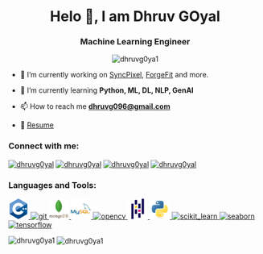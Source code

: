 <h1 align="center">Helo 👋, I am Dhruv GOyal</h1>
<h3 align="center">Machine Learning Engineer</h3>

<p align="center"> <img src="https://komarev.com/ghpvc/?username=dhruvg0ya1&label=Profile%20views&color=0e75b6&style=flat" alt="dhruvg0ya1" /> </p>

- 🔭 I’m currently working on [SyncPixel](https://github.com/dhruvg0ya1/SyncPixel), [ForgeFit](https://github.com/dhruvg0ya1/ForgeFit) and more.

- 🌱 I’m currently learning **Python, ML, DL, NLP, GenAI**

- 📫 How to reach me **dhruvg096@gmail.com**

- 📄 [Resume](https://docs.google.com/document/d/1WEaysW2Y2UqGXRXEbqO2E67ymRlbiBgI/edit?usp=sharing&ouid=103359105916352967425&rtpof=true&sd=true)

<h3 align="left">Connect with me:</h3>
<p align="left">
<a href="https://twitter.com/dhruvg0yal" target="blank"><img align="center" src="https://raw.githubusercontent.com/rahuldkjain/github-profile-readme-generator/master/src/images/icons/Social/twitter.svg" alt="dhruvg0yal" height="30" width="40" /></a>
<a href="https://linkedin.com/in/dhruvg0yal" target="blank"><img align="center" src="https://raw.githubusercontent.com/rahuldkjain/github-profile-readme-generator/master/src/images/icons/Social/linked-in-alt.svg" alt="dhruvg0yal" height="30" width="40" /></a>
<a href="https://kaggle.com/dhruvg0yal" target="blank"><img align="center" src="https://raw.githubusercontent.com/rahuldkjain/github-profile-readme-generator/master/src/images/icons/Social/kaggle.svg" alt="dhruvg0yal" height="30" width="40" /></a>
<a href="https://instagram.com/dhruvg0yal" target="blank"><img align="center" src="https://raw.githubusercontent.com/rahuldkjain/github-profile-readme-generator/master/src/images/icons/Social/instagram.svg" alt="dhruvg0yal" height="30" width="40" /></a>
</p>

<h3 align="left">Languages and Tools:</h3>
<p align="left"> <a href="https://www.w3schools.com/cpp/" target="_blank" rel="noreferrer"> <img src="https://raw.githubusercontent.com/devicons/devicon/master/icons/cplusplus/cplusplus-original.svg" alt="cplusplus" width="40" height="40"/> </a> <a href="https://git-scm.com/" target="_blank" rel="noreferrer"> <img src="https://www.vectorlogo.zone/logos/git-scm/git-scm-icon.svg" alt="git" width="40" height="40"/> </a> <a href="https://www.mongodb.com/" target="_blank" rel="noreferrer"> <img src="https://raw.githubusercontent.com/devicons/devicon/master/icons/mongodb/mongodb-original-wordmark.svg" alt="mongodb" width="40" height="40"/> </a> <a href="https://www.mysql.com/" target="_blank" rel="noreferrer"> <img src="https://raw.githubusercontent.com/devicons/devicon/master/icons/mysql/mysql-original-wordmark.svg" alt="mysql" width="40" height="40"/> </a> <a href="https://opencv.org/" target="_blank" rel="noreferrer"> <img src="https://www.vectorlogo.zone/logos/opencv/opencv-icon.svg" alt="opencv" width="40" height="40"/> </a> <a href="https://pandas.pydata.org/" target="_blank" rel="noreferrer"> <img src="https://raw.githubusercontent.com/devicons/devicon/2ae2a900d2f041da66e950e4d48052658d850630/icons/pandas/pandas-original.svg" alt="pandas" width="40" height="40"/> </a> <a href="https://www.python.org" target="_blank" rel="noreferrer"> <img src="https://raw.githubusercontent.com/devicons/devicon/master/icons/python/python-original.svg" alt="python" width="40" height="40"/> </a> <a href="https://scikit-learn.org/" target="_blank" rel="noreferrer"> <img src="https://upload.wikimedia.org/wikipedia/commons/0/05/Scikit_learn_logo_small.svg" alt="scikit_learn" width="40" height="40"/> </a> <a href="https://seaborn.pydata.org/" target="_blank" rel="noreferrer"> <img src="https://seaborn.pydata.org/_images/logo-mark-lightbg.svg" alt="seaborn" width="40" height="40"/> </a> <a href="https://www.tensorflow.org" target="_blank" rel="noreferrer"> <img src="https://www.vectorlogo.zone/logos/tensorflow/tensorflow-icon.svg" alt="tensorflow" width="40" height="40"/> </a> </p>

<p><img align="left" src="https://github-readme-stats.vercel.app/api/top-langs?username=dhruvg0ya1&show_icons=true&locale=en&layout=compact" alt="dhruvg0ya1" /></p>

<p>&nbsp;<img align="center" src="https://github-readme-stats.vercel.app/api?username=dhruvg0ya1&show_icons=true&locale=en" alt="dhruvg0ya1" /></p>
